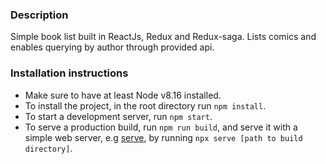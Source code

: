
### Description

Simple book list built in ReactJs, Redux and Redux-saga. Lists comics and enables querying by author through provided api.

### Installation instructions

- Make sure to have at least Node v8.16 installed.
- To install the project, in the root directory run `npm install`.
- To start a development server, run `npm start`.
- To serve a production build, run `npm run build`, and serve it with a simple web server, e.g [serve](https://www.npmjs.com/package/serve), by running `npx serve [path to build directory]`.

